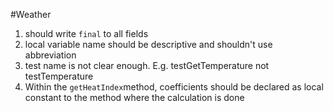#Weather

1. should write `final` to all fields 
2. local variable name should be descriptive and shouldn't use abbreviation 
3. test name is not clear enough. E.g. testGetTemperature not testTemperature
4. Within the `getHeatIndex`method, coefficients should be declared as local constant to the method where the calculation is done
